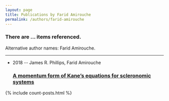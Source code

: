 ```yaml
---
layout: page
title: Publications by Farid Amirouche
permalink: /authors/farid-amirouche
---
```


<h3 id="number-posts">There are ... items referenced.</h3>
<p id='info-authors'>Alternative author names: Farid Amirouche.</p>
<hr />
<ul class="post-list">
<li><span class='post-meta'>2018 -- James R. Phillips, Farid Amirouche</span><h3><a class='post-link' href="{{ site.baseurl }}/a-momentum-form-of-kane-s-equations-for-scleronomic-systems">A momentum form of Kane’s equations for scleronomic systems</a></h3></li>

</ul>
{% include count-posts.html %}
